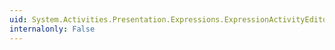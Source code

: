 ```yaml
---
uid: System.Activities.Presentation.Expressions.ExpressionActivityEditor.AcceptsTab
internalonly: False
---
```

